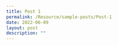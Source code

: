 ```yaml
---
title: Post 1
permalink: /Resource/sample-posts/Post-1
date: 2022-06-09
layout: post
description: ""
---
```


